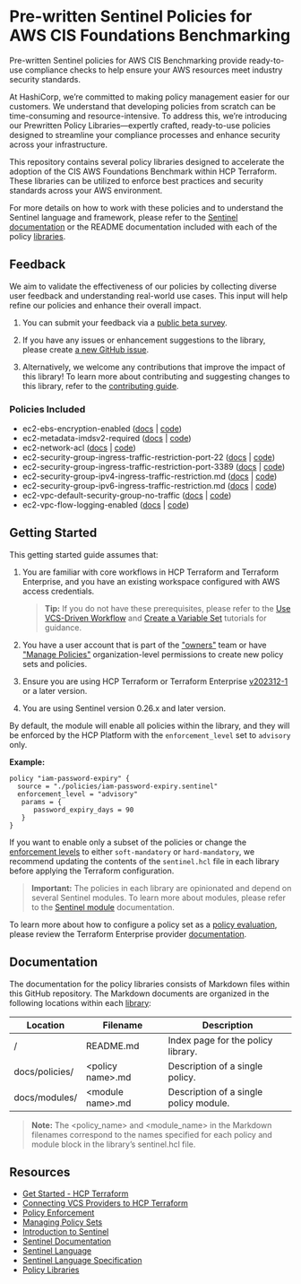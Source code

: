 
# Pre-written Sentinel Policies for AWS CIS Foundations Benchmarking

Pre-written Sentinel policies for AWS CIS Benchmarking provide ready-to-use compliance checks to help ensure your AWS resources meet industry security standards.

At HashiCorp, we’re committed to making policy management easier for our customers. We understand that developing policies from scratch can be time-consuming and resource-intensive. To address this, we’re introducing our Prewritten Policy Libraries—expertly crafted, ready-to-use policies designed to streamline your compliance processes and enhance security across your infrastructure.

This repository contains several policy libraries designed to accelerate the adoption of the CIS AWS Foundations Benchmark within HCP Terraform. These libraries can be utilized to enforce best practices and security standards across your AWS environment.

For more details on how to work with these policies and to understand the Sentinel language and framework, please refer to the [Sentinel documentation](https://developer.hashicorp.com/sentinel/) or the README documentation included with each of the policy [libraries](https://github.com/hashicorp/policy-library-cis-aws-cloudtrail-terraform/blob/main/docs/policies).

## Feedback

We aim to validate the effectiveness of our policies by collecting diverse user feedback and understanding real-world use cases. This input will help refine our policies and enhance their overall impact. 

1. You can submit your feedback via a [public beta survey](https://docs.google.com/forms/d/e/1FAIpQLScswwLMaVaRuYRGJzDjNiycwM4BUa_gAIsAE_zOPdgyFeLXCA/viewform).

2. If you have any issues or enhancement suggestions to the library, please create [a new GitHub issue](https://github.com/hashicorp/policy-library-cis-aws-cloudtrail-terraform/issues/new).

3. Alternatively, we welcome any contributions that improve the impact of this library! To learn more about contributing and suggesting changes to this library, refer to the [contributing guide](https://github.com/hashicorp/policy-library-cis-aws-cloudtrail-terraform/blob/main/CONTRIBUTING.md).

### Policies Included

- ec2-ebs-encryption-enabled ([docs](https://github.com/hashicorp/policy-library-cis-aws-ec2-terraform/blob/main/docs/policies/ec2-ebs-encryption-enabled.md) | [code](https://github.com/hashicorp/policy-library-cis-aws-ec2-terraform/blob/main/policies/ec2-ebs-encryption-enabled.sentinel))
- ec2-metadata-imdsv2-required ([docs](https://github.com/hashicorp/policy-library-cis-aws-ec2-terraform/blob/main/docs/policies/ec2-metadata-imdsv2-required.md) | [code](https://github.com/hashicorp/policy-library-cis-aws-ec2-terraform/blob/main/policies/ec2-metadata-imdsv2-required.sentinel))
- ec2-network-acl ([docs](https://github.com/hashicorp/policy-library-cis-aws-ec2-terraform/blob/main/docs/policies/ec2-network-acl.md) | [code](https://github.com/hashicorp/policy-library-cis-aws-ec2-terraform/blob/main/policies/ec2-network-acl.sentinel))
- ec2-security-group-ingress-traffic-restriction-port-22 ([docs](https://github.com/hashicorp/policy-library-cis-aws-ec2-terraform/blob/main/docs/policies/ec2-security-group-ingress-traffic-restriction-port-22.md) | [code](https://github.com/hashicorp/policy-library-cis-aws-ec2-terraform/blob/main/policies/ec2-security-group-ingress-traffic-restriction-port.sentinel))
- ec2-security-group-ingress-traffic-restriction-port-3389 ([docs](https://github.com/hashicorp/policy-library-cis-aws-ec2-terraform/blob/main/docs/policies/ec2-security-group-ingress-traffic-restriction-port-3389.md) | [code](https://github.com/hashicorp/policy-library-cis-aws-ec2-terraform/blob/main/policies/ec2-security-group-ingress-traffic-restriction-port.sentinel))
- ec2-security-group-ipv4-ingress-traffic-restriction.md ([docs](https://github.com/hashicorp/policy-library-cis-aws-ec2-terraform/blob/main/docs/policies/ec2-security-group-ipv4-ingress-traffic-restriction.md) | [code](https://github.com/hashicorp/policy-library-cis-aws-ec2-terraform/blob/main/policies/ec2-security-group-ingress-traffic-restriction-protocol.sentinel))
- ec2-security-group-ipv6-ingress-traffic-restriction.md ([docs](https://github.com/hashicorp/policy-library-cis-aws-ec2-terraform/blob/main/docs/policies/ec2-security-group-ipv6-ingress-traffic-restriction.md) | [code](https://github.com/hashicorp/policy-library-cis-aws-ec2-terraform/blob/main/policies/ec2-security-group-ingress-traffic-restriction-protocol.sentinel))
- ec2-vpc-default-security-group-no-traffic ([docs](https://github.com/hashicorp/policy-library-cis-aws-ec2-terraform/blob/main/docs/policies/ec2-vpc-default-security-group-no-traffic.md) | [code](https://github.com/hashicorp/policy-library-cis-aws-ec2-terraform/blob/main/policies/ec2-vpc-default-security-group-no-traffic.sentinel))
- ec2-vpc-flow-logging-enabled ([docs](https://github.com/hashicorp/policy-library-cis-aws-ec2-terraform/blob/main/docs/policies/ec2-vpc-flow-logging-enabled.md) | [code](https://github.com/hashicorp/policy-library-cis-aws-ec2-terraform/blob/main/policies/ec2-vpc-flow-logging-enabled.sentinel))

## Getting Started

This getting started guide assumes that:

1. You are familiar with core workflows in HCP Terraform and Terraform Enterprise, and you have an existing workspace configured with AWS access credentials.

   > **Tip:** If you do not have these prerequisites, please refer to the [Use VCS-Driven Workflow](https://developer.hashicorp.com/terraform/tutorials/cloud-get-started/cloud-vcs-change) and [Create a Variable Set](https://developer.hashicorp.com/terraform/tutorials/cloud-get-started/cloud-create-variable-set) tutorials for guidance.

2. You have a user account that is part of the ["owners"](https://developer.hashicorp.com/terraform/cloud-docs/users-teams-organizations/permissions#organization-owners) team or have ["Manage Policies"](https://developer.hashicorp.com/terraform/cloud-docs/users-teams-organizations/permissions#manage-policies) organization-level permissions to create new policy sets and policies.

3. Ensure you are using HCP Terraform or Terraform Enterprise [v202312-1](https://developer.hashicorp.com/terraform/enterprise/releases/2023/v202312-1) or a later version.

4. You are using Sentinel version 0.26.x and later version.

By default, the module will enable all policies within the library, and they will be enforced by the HCP Platform with the `enforcement_level` set to `advisory` only.

**Example:**
```
policy "iam-password-expiry" {
  source = "./policies/iam-password-expiry.sentinel"
  enforcement_level = "advisory"
   params = {
      password_expiry_days = 90
   }
}
```

If you want to enable only a subset of the policies or change the [enforcement levels](https://developer.hashicorp.com/sentinel/docs/concepts/enforcement-levels) to either `soft-mandatory` or `hard-mandatory`, we recommend updating the contents of the `sentinel.hcl` file in each library before applying the Terraform configuration.

> **Important:**
The policies in each library are opinionated and depend on several Sentinel modules. To learn more about modules, please refer to the [Sentinel module](https://developer.hashicorp.com/sentinel/docs/extending/modules) documentation.
>
To learn more about how to configure a policy set as a [policy evaluation](https://developer.hashicorp.com/terraform/cloud-docs/policy-enforcement/manage-policy-sets#policy-evaluations), please review the Terraform Enterprise provider [documentation](https://registry.terraform.io/providers/hashicorp/tfe/latest/docs/resources/policy_set#agent_enabled).

## Documentation

The documentation for the policy libraries consists of Markdown files within this GitHub repository. The Markdown documents are organized in the following locations within each [library](./libraries/):

| Location       | Filename           | Description                            |
|----------------|--------------------|----------------------------------------|
| /              | README.md          | Index page for the policy library.     |
| docs/policies/ | <policy name\>.md  | Description of a single policy.        |
| docs/modules/  | <module name\>.md  | Description of a single policy module. |

> **Note:** The <policy_name> and <module_name> in the Markdown filenames correspond to the names specified for each policy and module block in the library’s sentinel.hcl file.


## Resources

- [Get Started - HCP Terraform](https://developer.hashicorp.com/terraform/tutorials/cloud-get-started)
- [Connecting VCS Providers to HCP Terraform](https://developer.hashicorp.com/terraform/cloud-docs/vcs)
- [Policy Enforcement](https://developer.hashicorp.com/terraform/cloud-docs/policy-enforcement)
- [Managing Policy Sets](https://developer.hashicorp.com/terraform/cloud-docs/policy-enforcement/manage-policy-sets)
- [Introduction to Sentinel](https://developer.hashicorp.com/sentinel/intro/what)
- [Sentinel Documentation](https://developer.hashicorp.com/sentinel/docs)
- [Sentinel Language](https://developer.hashicorp.com/sentinel/docs/language/)
- [Sentinel Language Specification](https://developer.hashicorp.com/sentinel/docs/language/spec)
- [Policy Libraries](https://registry.terraform.io/browse/policies)

